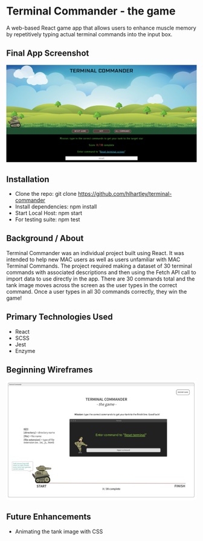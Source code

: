 # Terminal Commander - the game
A web-based React game app that allows users to enhance muscle memory by repetitively typing actual terminal commands into the input box.

## Final App Screenshot
![Wireframe](terminal-commander-screenshot.png)

## Installation
- Clone the repo: git clone https://github.com/hlhartley/terminal-commander
- Install dependencies: npm install
- Start Local Host: npm start
- For testing suite: npm test

## Background / About
Terminal Commander was an individual project built using React. It was intended to help new MAC users as well as users unfamiliar with MAC Terminal Commands. The project required making a dataset of 30 terminal commands with associated descriptions and then using the Fetch API call to import data to use directly in the app. There are 30 commands total and the tank image moves across the screen as the user types in the correct command. Once a user types in all 30 commands correctly, they win the game!

## Primary Technologies Used
- React
- SCSS
- Jest
- Enzyme

## Beginning Wireframes
![Wireframe](terminal-commander-wireframe.png)

## Future Enhancements
- Animating the tank image with CSS
